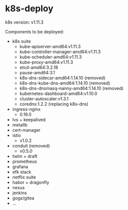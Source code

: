 # k8s-deploy

k8s version: v1.11.3

Components to be deployed:

- k8s suite
  - kube-apiserver-amd64:v1.11.3
  - kube-controller-manager-amd64:v1.11.3
  - kube-scheduler-amd64:v1.11.3
  - kube-proxy-amd64:v1.11.3
  - etcd-amd64:3.2.18
  - pause-amd64:3.1
  - k8s-dns-sidecar-amd64:1.14.10 (removed)
  - k8s-dns-kube-dns-amd64:1.14.10 (removed)
  - k8s-dns-dnsmasq-nanny-amd64:1.14.10 (removed)
  - kubernetes-dashboard-amd64:v1.10.0
  - cluster-autoscaler:v1.3.1
  - coredns:1.2.2 (replacing k8s-dns)
- ingress-nginx
  - 0.19.0
- lvs + keepalived
- metallb
- cert-manager
- istio
  - v1.0.2
- conduit (removed)
  - v0.5.0
- helm + draft
- prometheus
- grafana
- efk stack
- netflix suite
- habor + dragonfly
- nexus
- jenkins
- gogs/gitea
- ...

